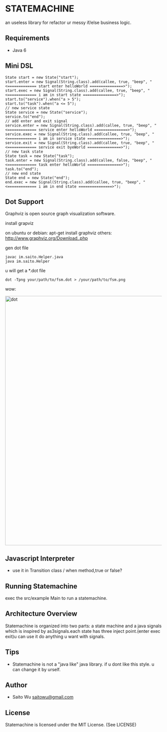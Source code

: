 STATEMACHINE
============

an useless library for refactor ur messy if/else business logic.

Requirements
------------

 * Java 6

Mini DSL
--------

    State start = new State("start");
    start.enter = new Signal(String.class).add(callee, true, "beep", "<============= start enter helloWorld ===============>");
    start.exec = new Signal(String.class).add(callee, true, "beep", "<============= i am in start state ===============>");
    start.to("service").when("a > 5");
    start.to("task").when("a <= 5");
    // new service state
    State service = new State("service");
    service.to("end");
    // add enter and exit signal
    service.enter = new Signal(String.class).add(callee, true, "beep", "<============= service enter helloWorld ===============>");
    service.exec = new Signal(String.class).add(callee, true, "beep", "<============= i am in service state ===============>");
    service.exit = new Signal(String.class).add(callee, true, "beep", "<============= service exit byeWorld ===============>");
    // new task state
    State task = new State("task");
    task.enter = new Signal(String.class).add(callee, false, "beep", "<============= task enter helloWorld ===============>");
    task.to("end");
    // new end state
    State end = new State("end");
    end.exec = new Signal(String.class).add(callee, true, "beep", "<============= i am in end state ===============>");

Dot Support
-----------

Graphviz is open source graph visualization software.

install grapviz

on ubuntu or debian: 
    apt-get install graphviz 
others:
    http://www.graphviz.org/Download..php

gen dot file

    javac im.saito.Helper.java
    java im.saito.Helper

u will get a *.dot file

    dot -Tpng your/path/to/fsm.dot > /your/path/to/fsm.png

wow:

<img src="http://dl.iteye.com/upload/picture/pic/91595/bbb57a3f-6bb7-3a81-9586-539821d046cf.png" width="800" alt="dot" />

Javascript Interpreter
----------------------

 * use it in Transition class / when method,true or false?

Running Statemachine
--------------------

 exec the src/example Main to run a statemachine.

Architecture Overview
---------------------

Statemachine is organized into two parts: a state machine and a java signals which is inspired by as3signals.each state has three inject point.(enter exec exit)u can use it do anything u want with signals.

Tips
----

 * Statemachine is not a "java like" java library. if u dont like this style. u can change it by urself.

Author
------------

 * Saito Wu <saitowu@gmail.com>

License
-------

Statemachine is licensed under the MIT License. (See LICENSE)
